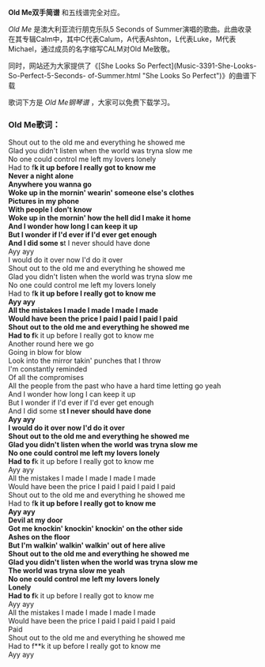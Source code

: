 

**Old Me双手简谱** 和五线谱完全对应。

_Old Me_ 是澳大利亚流行朋克乐队5 Seconds of
Summer演唱的歌曲。此曲收录在其专辑Calm中，其中C代表Calum，A代表Ashton，L代表Luke，M代表Michael，通过成员的名字缩写CALM对Old
Me致敬。

同时，网站还为大家提供了《[She Looks So Perfect](Music-3391-She-Looks-So-Perfect-5-Seconds-
of-Summer.html "She Looks So Perfect")》的曲谱下载

歌词下方是 _Old Me钢琴谱_ ，大家可以免费下载学习。

### Old Me歌词：

Shout out to the old me and everything he showed me  
Glad you didn't listen when the world was tryna slow me  
No one could control me left my lovers lonely  
Had to f**k it up before I really got to know me  
Never a night alone  
Anywhere you wanna go  
Woke up in the mornin' wearin' someone else's clothes  
Pictures in my phone  
With people I don't know  
Woke up in the mornin' how the hell did I make it home  
And I wonder how long I can keep it up  
But I wonder if I'd ever if I'd ever get enough  
And I did some s**t I never should have done  
Ayy ayy  
I would do it over now I'd do it over  
Shout out to the old me and everything he showed me  
Glad you didn't listen when the world was tryna slow me  
No one could control me left my lovers lonely  
Had to f**k it up before I really got to know me  
Ayy ayy  
All the mistakes I made I made I made I made  
Would have been the price I paid I paid I paid I paid  
Shout out to the old me and everything he showed me  
Had to f**k it up before I really got to know me  
Another round here we go  
Going in blow for blow  
Look into the mirror takin' punches that I throw  
I'm constantly reminded  
Of all the compromises  
All the people from the past who have a hard time letting go yeah  
And I wonder how long I can keep it up  
But I wonder if I'd ever if I'd ever get enough  
And I did some s**t I never should have done  
Ayy ayy  
I would do it over now I'd do it over  
Shout out to the old me and everything he showed me  
Glad you didn't listen when the world was tryna slow me  
No one could control me left my lovers lonely  
Had to f**k it up before I really got to know me  
Ayy ayy  
All the mistakes I made I made I made I made  
Would have been the price I paid I paid I paid I paid  
Shout out to the old me and everything he showed me  
Had to f**k it up before I really got to know me  
Ayy ayy  
Devil at my door  
Got me knockin' knockin' knockin' on the other side  
Ashes on the floor  
But I'm walkin' walkin' walkin' out of here alive  
Shout out to the old me and everything he showed me  
Glad you didn't listen when the world was tryna slow me  
The world was tryna slow me yeah  
No one could control me left my lovers lonely  
Lonely  
Had to f**k it up before I really got to know me  
Ayy ayy  
All the mistakes I made I made I made I made  
Would have been the price I paid I paid I paid I paid  
Paid  
Shout out to the old me and everything he showed me  
Had to f**k it up before I really got to know me  
Ayy ayy


